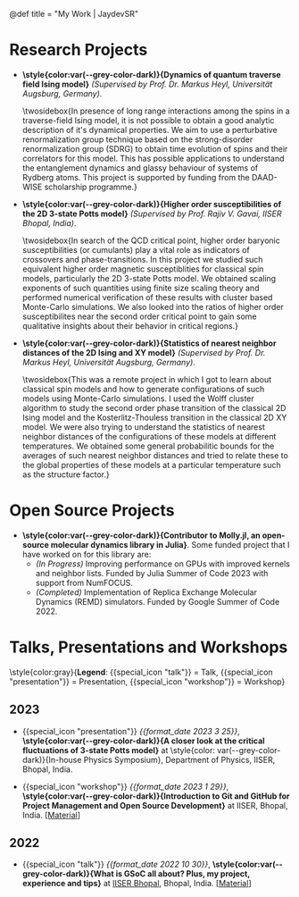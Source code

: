 @def title = "My Work | JaydevSR"


<!-- ------------------
      PROJECTS SECTION
     ------------------ -->
# Research Projects

- **\style{color:var(--grey-color-dark)}{Dynamics of quantum traverse field Ising model}** _(Supervised by Prof. Dr. Markus Heyl, Universität Augsburg, Germany)_.
  
  \twosidebox{In presence of long range interactions among the spins in a traverse-field Ising model, it is not possible to obtain a good analytic description of it's dynamical properties. We aim to use a perturbative renormalization group technique based on the strong-disorder renormalization group (SDRG) to obtain time evolution of spins and their correlators for this model. This has possible applications to understand the entanglement dynamics and glassy behaviour of systems of Rydberg atoms. This project is supported by funding from the DAAD-WISE scholarship programme.}

- **\style{color:var(--grey-color-dark)}{Higher order susceptibilities of the 2D 3-state Potts model}** _(Supervised by Prof. Rajiv V. Gavai, IISER Bhopal, India)_.
  
  \twosidebox{In search of the QCD critical point, higher order baryonic susceptibilities (or cumulants) play a vital role as indicators of crossovers and phase-transitions. In this project we studied such equivalent higher order magnetic susceptiblities for classical spin models, particularly the 2D 3-state Potts model. We obtained scaling exponents of such quantities using finite size scaling theory and performed numerical verification of these results with cluster based Monte-Carlo simulations. We also looked into the ratios of higher order susceptibilites near the second order critical point to gain some qualitative insights about their behavior in critical regions.}

- **\style{color:var(--grey-color-dark)}{Statistics of nearest neighbor distances of the 2D Ising and XY model}** _(Supervised by Prof. Dr. Markus Heyl, Universität Augsburg, Germany)_.
  
  \twosidebox{This was a remote project in which I got to learn about classical spin models and how to generate configurations of such models using Monte-Carlo simulations. I used the Wolff cluster algorithm to study the second order phase transition of the classical 2D Ising model and the Kosterlitz-Thouless transition in the classical 2D XY model. We were also trying to understand the statistics of nearest neighbor distances of the configurations of these models at different temperatures. We obtained some general probabilitic bounds for the averages of such nearest neighbor distances and tried to relate these to the global properties of these models at a particular temperature such as the structure factor.}

# Open Source Projects

- **\style{color:var(--grey-color-dark)}{Contributor to Molly.jl, an open-source molecular dynamics library in Julia}**. Some funded project that I have worked on for this library are:
  - *(In Progress)* Improving performance on GPUs with improved kernels and neighbor lists. Funded by Julia Summer of Code 2023 with support from NumFOCUS.
  - *(Completed)* Implementation of Replica Exchange Molecular Dynamics (REMD) simulators. Funded by Google Summer of Code 2022.

<!-- ------------------
      TALKS SECTION
     ------------------ -->
# Talks, Presentations and Workshops

\style{color:gray}{<b>Legend</b>: {{special_icon "talk"}} = Talk, {{special_icon "presentation"}} = Presentation, {{special_icon "workshop"}} = Workshop}

## 2023
- {{special_icon "presentation"}}  *{{format_date 2023 3 25}}*,  **\style{color:var(--grey-color-dark)}{A closer look at the critical fluctuations of 3-state Potts model}** at \style{color: var(--grey-color-dark)}{In-house Physics Symposium}, Department of Physics, IISER, Bhopal, India.

- {{special_icon "workshop"}}  *{{format_date 2023 1 29}}*,  **\style{color:var(--grey-color-dark)}{Introduction to Git and GitHub for Project Management and Open Source Development}** at IISER, Bhopal, India. [[Material](https://github.com/JaydevSR/intro-git-github-iiserb)]

## 2022
- {{special_icon "talk"}}  *{{format_date 2022 10 30}}*, **\style{color:var(--grey-color-dark)}{What is GSoC all about? Plus, my project, experience and tips}** at [IISER Bhopal](https://www.iiserb.ac.in/), Bhopal, India. [[Material](https://github.com/JaydevSR/GSoC_Interaction_IISERB)]